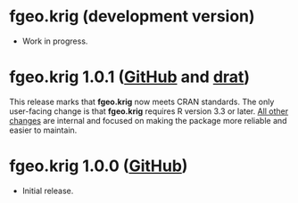 # fgeo.krig (development version)

* Work in progress.

# fgeo.krig 1.0.1 ([GitHub](https://github.com/forestgeo/fgeo.krig/releases) and [drat](https://forestgeo.github.io/drat/))

This release marks that __fgeo.krig__ now meets CRAN standards. The only user-facing change is that __fgeo.krig__ requires R version 3.3 or later. [All other changes](../CHANGELOG.md) are internal and focused on making the package more reliable and easier to maintain.

# fgeo.krig 1.0.0 ([GitHub](https://github.com/forestgeo/fgeo.krig/releases))

* Initial release.
